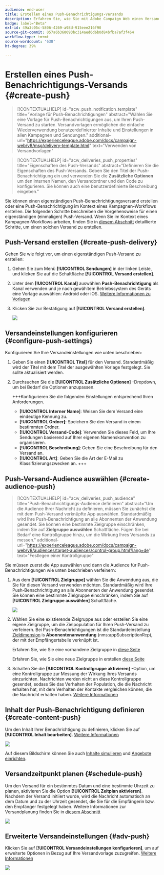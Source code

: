 ```yaml
---
audience: end-user
title: Erstellen eines Push-Benachrichtigungs-Versands
description: Erfahren Sie, wie Sie mit Adobe Campaign Web einen Versand für eine Push-Benachrichtigung erstellen
badge: label="Beta"
exl-id: 49a3c05c-5806-4269-a98d-915eee216f90
source-git-commit: 057a6b360093bc314aed6d6b0d84bfba7af3f464
workflow-type: tm+mt
source-wordcount: '638'
ht-degree: 39%

---
```


# Erstellen eines Push-Benachrichtigungs-Versands {#create-push}

>[!CONTEXTUALHELP]
>id="acw_push_notification_template"
>title="Vorlage für Push-Benachrichtigungen"
>abstract="Wählen Sie eine Vorlage für Push-Benachrichtigungen aus, um Ihren Push-Versand zu starten. Versandvorlagen ermöglichen die einfache Wiederverwendung benutzerdefinierter Inhalte und Einstellungen in allen Kampagnen und Sendungen."
>additional-url="https://experienceleague.adobe.com/docs/campaign-web/v8/msg/delivery-template.html" text="Verwenden von Versandvorlagen"


>[!CONTEXTUALHELP]
>id="acw_deliveries_push_properties"
>title="Eigenschaften des Push-Versands"
>abstract="Definieren Sie die Eigenschaften des Push-Versands. Geben Sie den Titel der Push-Benachrichtigung ein und verwenden Sie die **Zusätzliche Optionen** um den internen Namen, den Versandordner und den Code zu konfigurieren. Sie können auch eine benutzerdefinierte Beschreibung eingeben."

Sie können einen eigenständigen Push-Benachrichtigungsversand erstellen oder eine Push-Benachrichtigung im Kontext eines Kampagnen-Workflows erstellen. Die folgenden Schritte beschreiben die Vorgehensweise für einen eigenständigen (einmaligen) Push-Versand. Wenn Sie im Kontext eines Kampagnen-Workflows arbeiten, finden Sie in [diesem Abschnitt](../workflows/activities/channels.md#create-a-delivery-in-a-campaign-workflow) detaillierte Schritte, um einen solchen Versand zu erstellen.

## Push-Versand erstellen {#create-push-delivery}

Gehen Sie wie folgt vor, um einen eigenständigen Push-Versand zu erstellen:

1. Gehen Sie zum Menü **[!UICONTROL Sendungen]** in der linken Leiste, und klicken Sie auf die Schaltfläche **[!UICONTROL Versand erstellen]**.

1. Unter dem **[!UICONTROL Kanal]** auswählen **Push-Benachrichtigung** als Kanal verwenden und je nach gewähltem Betriebssystem des Geräts eine Vorlage auswählen: Android oder iOS. [Weitere Informationen zu Vorlagen](../msg/delivery-template.md)

1. Klicken Sie zur Bestätigung auf **[!UICONTROL Versand erstellen]**.

   ![](assets/push_create_1.png)

## Versandeinstellungen konfigurieren {#configure-push-settings}

Konfigurieren Sie Ihre Versandeinstellungen wie unten beschrieben:

1. Geben Sie einen **[!UICONTROL Titel]** für den Versand. Standardmäßig wird der Titel mit dem Titel der ausgewählten Vorlage festgelegt. Sie sollte aktualisiert werden.

1. Durchsuchen Sie die **[!UICONTROL Zusätzliche Optionen]** -Dropdown, um bei Bedarf die Optionen anzupassen.

   +++Konfigurieren Sie die folgenden Einstellungen entsprechend Ihren Anforderungen.
   * **[!UICONTROL Interner Name]**: Weisen Sie dem Versand eine eindeutige Kennung zu.
   * **[!UICONTROL Ordner]**: Speichern Sie den Versand in einem bestimmten Ordner.
   * **[!UICONTROL Versand-Code]**: Verwenden Sie dieses Feld, um Ihre Sendungen basierend auf Ihrer eigenen Namenskonvention zu organisieren.
   * **[!UICONTROL Beschreibung]**: Geben Sie eine Beschreibung für den Versand an.
   * **[!UICONTROL Art]**: Geben Sie die Art der E-Mail zu Klassifizierungszwecken an.
+++


## Push-Versand-Audience auswählen {#create-audience-push}

>[!CONTEXTUALHELP]
>id="acw_deliveries_push_audience"
>title="Push-Benachrichtigungs-Audience definieren"
>abstract="Um die Audience Ihrer Nachricht zu definieren, müssen Sie zunächst die mit dem Push-Versand verknüpfte App auswählen. Standardmäßig wird Ihre Push-Benachrichtigung an alle Abonnenten der Anwendung gesendet. Sie können eine bestimmte Zielgruppe einschränken, indem Sie auf **Zielgruppe auswählen** Schaltfläche. Fügen Sie bei Bedarf eine Kontrollgruppe hinzu, um die Wirkung Ihres Versands zu messen."
>additional-url="https://experienceleague.adobe.com/docs/campaign-web/v8/audiences/target-audiences/control-group.html?lang=de" text="Festlegen einer Kontrollgruppe"


Sie müssen zuerst die App auswählen und dann die Audience für Push-Benachrichtigungen wie unten beschrieben verfeinern:

1. Aus dem **[!UICONTROL Zielgruppe]** wählen Sie die Anwendung aus, die Sie für diesen Versand verwenden möchten. Standardmäßig wird Ihre Push-Benachrichtigung an alle Abonnenten der Anwendung gesendet. Sie können eine bestimmte Zielgruppe einschränken, indem Sie auf **[!UICONTROL Zielgruppe auswählen]** Schaltfläche.

   ![](assets/push_create_2.png)

1. Wählen Sie eine existierende Zielgruppe aus oder erstellen Sie eine eigene Zielgruppe, um die Zielpopulation für Ihren Push-Versand zu verfeinern. Bei Push-Benachrichtigungen ist die Standardeinstellung [Zieldimension](../audience/about-recipients.md#targeting-dimensions) is **Abonnentenanwendung** (nms:appSubscriptionRcp), der mit der Empfängertabelle verknüpft ist.

   Erfahren Sie, wie Sie eine vorhandene Zielgruppe in [diese Seite](../audience/add-audience.md)

   Erfahren Sie, wie Sie eine neue Zielgruppe in erstellen [diese Seite](../audience/one-time-audience.md)

1. Schalten Sie die **[!UICONTROL Kontrollgruppe aktivieren]** -Option, um eine Kontrollgruppe zur Messung der Wirkung Ihres Versands einzurichten. Nachrichten werden nicht an diese Kontrollgruppe gesendet, sodass Sie das Verhalten der Population, die die Nachricht erhalten hat, mit dem Verhalten der Kontakte vergleichen können, die die Nachricht erhalten haben. [Weitere Informationen](../audience/control-group.md)

## Inhalt der Push-Benachrichtigung definieren {#create-content-push}

Um den Inhalt Ihrer Benachrichtigung zu definieren, klicken Sie auf **[!UICONTROL Inhalt bearbeiten]**. [Weitere Informationen](content-push.md)

![](assets/push_create_5.png)

Auf diesem Bildschirm können Sie auch [Inhalte simulieren](../preview-test/preview-test.md) und [Angebote einrichten](../content/offers.md).

## Versandzeitpunkt planen {#schedule-push}

Um den Versand für ein bestimmtes Datum und eine bestimmte Uhrzeit zu planen, aktivieren Sie die Option **[!UICONTROL Zeitplan aktivieren]**. Nachdem der Versand initiiert wurde, wird die Nachricht automatisch an dem Datum und zu der Uhrzeit gesendet, die Sie für die Empfängerin bzw. den Empfänger festgelegt haben. Weitere Informationen zur Versandplanung finden Sie in [diesem Abschnitt](../msg/gs-messages.md#gs-schedule)

![](assets/push_create_3.png)


## Erweiterte Versandeinstellungen {#adv-push}

Klicken Sie auf **[!UICONTROL Versandeinstellungen konfigurieren]**, um auf erweiterte Optionen in Bezug auf Ihre Versandvorlage zuzugreifen. [Weitere Informationen](../advanced-settings/delivery-settings.md)

![](assets/push_create_4.png)
